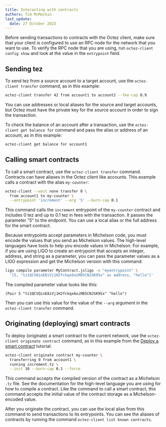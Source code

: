 ```yaml
---
title: Interacting with contracts
authors: Tim McMackin
last_update:
  date: 27 October 2023
---
```


Before sending transactions to contracts with the Octez client, make sure that your client is configured to use an RPC node for the network that you want to use.
To verify the RPC node that you are using, run `octez-client config show` and look at the value in the `entrypoint` field.

## Sending tez

To send tez from a source account to a target account, use the `octez-client transfer` command, as in this example:

```bash
octez-client transfer 42 from account1 to account2 --fee-cap 0.9
```

You can use addresses or local aliases for the source and target accounts, but Octez must have the private key for the source account in order to sign the transaction.

To check the balance of an account after a transaction, use the `octez-client get balance for` command and pass the alias or address of an account, as in this example:

```bash
octez-client get balance for account1
```

## Calling smart contracts

To call a smart contract, use the `octez-client transfer` command.
Contracts can have aliases in the Octez client like accounts.
This example calls a contract with the alias `my-counter`:

```bash
octez-client --wait none transfer 0 \
  from account1 to my-counter \
  --entrypoint 'increment' --arg '5' --burn-cap 0.1
```

This command calls the `increment` entrypoint of the `my-counter` contract and includes 0 tez and up to 0.1 tez in fees with the transaction.
It passes the parameter "5" to the endpoint.
You can use a local alias or the full address for the smart contract.

Because entrypoints accept parameters in Michelson code, you must encode the values that you send as Michelson values.
The high-level languages have tools to help you encode values in Michelson.
For example, if you are using LIGO to create an entrypoint that accepts an integer, address, and string as a parameter, you can pass the parameter values as a LIGO expression and get the Michelson version with this command:

```bash
ligo compile parameter MyContract.jsligo -e "myentrypoint" \
  '[5, "tz1QCVQinE8iVj1H2fckqx6oiM85CNJSK9Sx" as address, "hello"]'
```

The compiled parameter value looks like this:

```
(Pair 5 "tz1QCVQinE8iVj1H2fckqx6oiM85CNJSK9Sx" "hello")
```

Then you can use this value for the value of the `--arg` argument in the `octez-client transfer` command.

## Originating (deploying) smart contracts

To deploy (originate) a smart contract to the current network, use the `octez-client originate contract` command, as in this example from the [Deploy a smart contract](/tutorials/smart-contract) tutorial:

```bash
octez-client originate contract my-counter \
  transferring 0 from account1 \
  running increment.tz \
  --init 10 --burn-cap 0.1 --force
```

This command accepts the compiled version of the contract as a Michelson `.tz` file.
See the documentation for the high-level language you are using for how to compile a contract.
Like the command to call a smart contract, this command accepts the initial value of the contract storage as a Michelson-encoded value.

After you originate the contract, you can use the local alias from this command to send transactions to its entrypoints.
You can see the aliases of contracts by running the command `octez-client list known contracts`.
